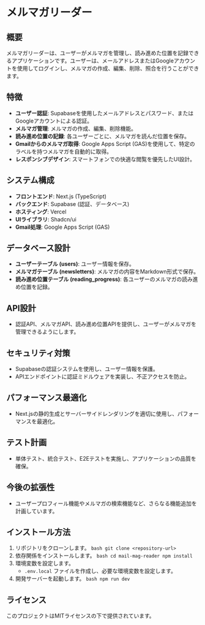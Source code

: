 # メルマガリーダー

## 概要
メルマガリーダーは、ユーザーがメルマガを管理し、読み進めた位置を記録できるアプリケーションです。ユーザーは、メールアドレスまたはGoogleアカウントを使用してログインし、メルマガの作成、編集、削除、照合を行うことができます。

## 特徴
- **ユーザー認証**: Supabaseを使用したメールアドレスとパスワード、またはGoogleアカウントによる認証。
- **メルマガ管理**: メルマガの作成、編集、削除機能。
- **読み進め位置の記録**: 各ユーザーごとに、メルマガを読んだ位置を保存。
- **Gmailからのメルマガ取得**: Google Apps Script (GAS)を使用して、特定のラベルを持つメルマガを自動的に取得。
- **レスポンシブデザイン**: スマートフォンでの快適な閲覧を優先したUI設計。

## システム構成
- **フロントエンド**: Next.js (TypeScript)
- **バックエンド**: Supabase (認証、データベース)
- **ホスティング**: Vercel
- **UIライブラリ**: Shadcn/ui
- **Gmail処理**: Google Apps Script (GAS)

## データベース設計
- **ユーザーテーブル (users)**: ユーザー情報を保存。
- **メルマガテーブル (newsletters)**: メルマガの内容をMarkdown形式で保存。
- **読み進め位置テーブル (reading_progress)**: 各ユーザーのメルマガの読み進め位置を記録。

## API設計
- 認証API、メルマガAPI、読み進め位置APIを提供し、ユーザーがメルマガを管理できるようにします。

## セキュリティ対策
- Supabaseの認証システムを使用し、ユーザー情報を保護。
- APIエンドポイントに認証ミドルウェアを実装し、不正アクセスを防止。

## パフォーマンス最適化
- Next.jsの静的生成とサーバーサイドレンダリングを適切に使用し、パフォーマンスを最適化。

## テスト計画
- 単体テスト、統合テスト、E2Eテストを実施し、アプリケーションの品質を確保。

## 今後の拡張性
- ユーザープロフィール機能やメルマガの検索機能など、さらなる機能追加を計画しています。

## インストール方法
1. リポジトリをクローンします。   ```bash
   git clone <repository-url>   ```
2. 依存関係をインストールします。   ```bash
   cd mail-mag-reader
   npm install   ```
3. 環境変数を設定します。
   - `.env.local` ファイルを作成し、必要な環境変数を設定します。
4. 開発サーバーを起動します。   ```bash
   npm run dev   ```

## ライセンス
このプロジェクトはMITライセンスの下で提供されています。

